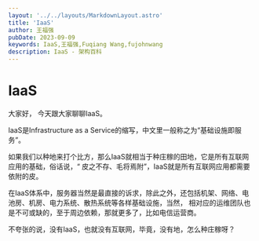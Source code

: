 ```yaml
---
layout: '../../layouts/MarkdownLayout.astro'
title: 'IaaS'
author: 王福强
pubDate: 2023-09-09
keywords: IaaS,王福强,Fuqiang Wang,fujohnwang
description: IaaS - 架构百科
---
```


# IaaS

大家好， 今天跟大家聊聊IaaS。

IaaS是Infrastructure as a Service的缩写，中文里一般称之为“基础设施即服务”。

如果我们以种地来打个比方，那么IaaS就相当于种庄稼的田地，它是所有互联网应用的基础，俗话说，“ 皮之不存、毛将焉附”，IaaS就是所有互联网应用都需要依附的皮。

在IaaS体系中，服务器当然是最直接的诉求，除此之外，还包括机架、网络、电池房、机房、电力系统、散热系统等各样基础设施，当然， 相对应的运维团队也是不可或缺的，至于周边依赖，那就更多了，比如电信运营商。

不夸张的说，没有IaaS，也就没有互联网，毕竟，没有地，怎么种庄稼呀？
